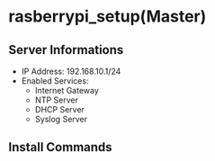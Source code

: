 # rasberrypi_setup(Master)
## Server Informations
- IP Address: 192.168.10.1/24
- Enabled Services:
  * Internet Gateway
  * NTP Server
  * DHCP Server
  * Syslog Server
  
## Install Commands

